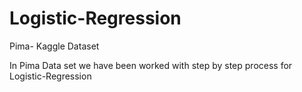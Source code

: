 # Logistic-Regression
Pima- Kaggle Dataset
 
 In Pima Data set we have been worked with step by step process for Logistic-Regression
 
